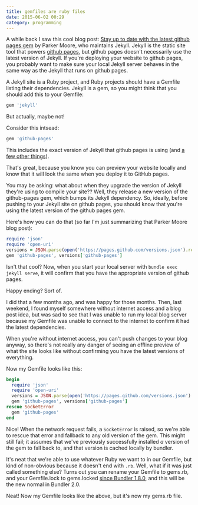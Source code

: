 ```yaml
---
title: gemfiles are ruby files
date: 2015-06-02 00:29
category: programming
---
```


A while back I saw this cool blog post: [Stay up to date with the latest github
pages gem][1] by Parker Moore, who maintains Jekyll. Jekyll is the static site
tool that powers [github pages][2], but github pages doesn't necessarily use
the latest version of Jekyll. If you're deploying your website to github pages,
you probably want to make sure your local Jekyll server behaves in the same way
as the Jekyll that runs on github pages.

[1]: https://byparker.com/blog/2014/stay-up-to-date-with-the-latest-github-pages-gem/
[2]: https://pages.github.com/

A Jekyll site is a Ruby project, and Ruby projects should have a Gemfile
listing their dependencies. Jekyll is a gem, so you might think that you should
add this to your Gemfile:

```ruby
gem 'jekyll'
```

But actually, maybe not!

Consider this intsead:

```ruby
gem 'github-pages'
```

This includes the exact version of Jekyll that github pages is using (and [a
few other things][things]).

That's great, because you know you can preview your website locally and know
that it will look the same when you deploy it to GitHub pages.

You may be asking: what about when they upgrade the version of Jekyll they're
using to compile your site?? Well, they release a new version of the
github-pages gem, which bumps its Jekyll dependency. So, ideally, before pushing
to your Jekyll site on github pages, you should know that you're using the
latest version of the github pages gem.

[things]: https://github.com/github/pages-gem/blob/master/lib/github-pages.rb#L9-L31

Here's how you can do that (so far I'm just summarizing that Parker Moore blog
post):

```ruby
require 'json'
require 'open-uri'
versions = JSON.parse(open('https://pages.github.com/versions.json').read)
gem 'github-pages', versions['github-pages']
```

Isn't that cool? Now, when you start your local server with `bundle exec jekyll
serve`, it will confirm that you have the appropriate version of github pages.

Happy ending? Sort of.

I did that a few months ago, and was happy for those months. Then, last
weekend, I found myself somewhere without internet access and a blog post idea,
but was sad to see that I was unable to run my local blog server because my
Gemfile was unable to connect to the internet to confirm it had the latest
dependencies.

When you're without internet access, you can't push changes to your blog
anyway, so there's not really any danger of seeing an offline preview of what
the site looks like without confirming you have the latest versions of
everything.

Now my Gemfile looks like this:

```ruby
begin
  require 'json'
  require 'open-uri'
  versions = JSON.parse(open('https://pages.github.com/versions.json').read)
  gem 'github-pages', versions['github-pages']
rescue SocketError
  gem 'github-pages'
end
```

Nice! When the network request fails, a `SocketError` is raised, so we're able
to rescue that error and fallback to any old version of the gem. This might
still fail; it assumes that we've previously successfully installed *a* version
of the gem to fall back to, and that version is cached locally by bundler.

It's neat that we're able to use whatever Ruby we want to in our Gemfile, but
kind of non-obvious because it doesn't end with `.rb`. Well, what if it was
just called something else? Turns out you can rename your Gemfile to
gems.rb, and your Gemfile.lock to gems.locked [since Bundler
1.8.0][gemsrb], and this will be the new normal in Bundler 2.0.

[gemsrb]: https://github.com/bundler/bundler/commit/0823e10ea01d36f6bdb764cc8754bda7236737e9

Neat! Now my Gemfile looks like the above, but it's now my gems.rb file.
